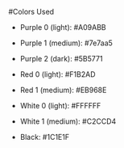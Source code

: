 #Colors Used

- Purple 0 (light): #A09ABB
- Purple 1 (medium): #7e7aa5
- Purple 2 (dark): #5B5771

- Red 0 (light): #F1B2AD
- Red 1 (medium): #EB968E

- White 0 (light): #FFFFFF
- White 1 (medium): #C2CCD4

- Black: #1C1E1F